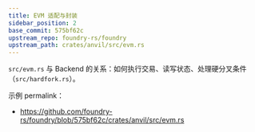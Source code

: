 ```yaml
---
title: EVM 适配与封装
sidebar_position: 2
base_commit: 575bf62c
upstream_repo: foundry-rs/foundry
upstream_path: crates/anvil/src/evm.rs
---
```


`src/evm.rs` 与 Backend 的关系：如何执行交易、读写状态、处理硬分叉条件（`src/hardfork.rs`）。

示例 permalink：
- https://github.com/foundry-rs/foundry/blob/575bf62c/crates/anvil/src/evm.rs

